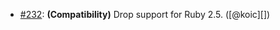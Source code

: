 * [#232](https://github.com/rubocop/rubocop-ast/pull/232): **(Compatibility)** Drop support for Ruby 2.5. ([@koic][])
